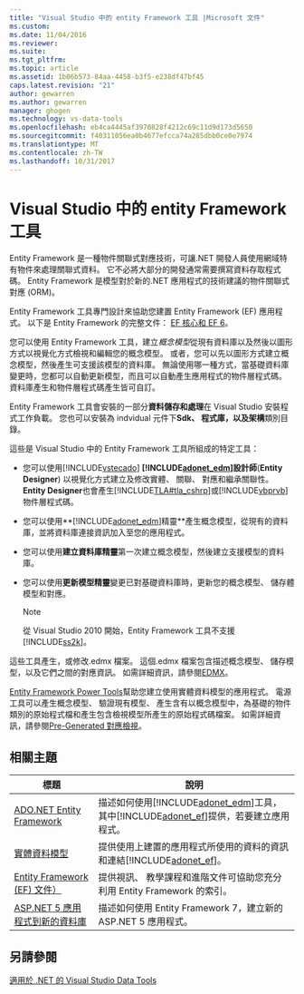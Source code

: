```yaml
---
title: "Visual Studio 中的 entity Framework 工具 |Microsoft 文件"
ms.custom: 
ms.date: 11/04/2016
ms.reviewer: 
ms.suite: 
ms.tgt_pltfrm: 
ms.topic: article
ms.assetid: 1b06b573-84aa-4458-b3f5-e238df47bf45
caps.latest.revision: "21"
author: gewarren
ms.author: gewarren
manager: ghogen
ms.technology: vs-data-tools
ms.openlocfilehash: eb4ca4445af3970828f4212c69c11d9d173d5650
ms.sourcegitcommit: f40311056ea0b4677efcca74a285dbb0ce0e7974
ms.translationtype: MT
ms.contentlocale: zh-TW
ms.lasthandoff: 10/31/2017
---
```

# <a name="entity-framework-tools-in-visual-studio"></a>Visual Studio 中的 entity Framework 工具
Entity Framework 是一種物件關聯式對應技術，可讓.NET 開發人員使用網域特有物件來處理關聯式資料。 它不必將大部分的開發通常需要撰寫資料存取程式碼。 Entity Framework 是模型對於新的.NET 應用程式的技術建議的物件關聯式對應 (ORM)。  
  
Entity Framework 工具專門設計來協助您建置 Entity Framework (EF) 應用程式。 以下是 Entity Framework 的完整文件： [EF 核心和 EF 6](https://docs.microsoft.com/ef/)。  
  
您可以使用 Entity Framework 工具，建立*概念模型*從現有資料庫以及然後以圖形方式以視覺化方式檢視和編輯您的概念模型。 或者，您可以先以圖形方式建立概念模型，然後產生可支援該模型的資料庫。 無論使用哪一種方式，當基礎資料庫變更時，您都可以自動更新模型，而且可以自動產生應用程式的物件層程式碼。 資料庫產生和物件層程式碼產生皆可自訂。  
  
Entity Framework 工具會安裝的一部分**資料儲存和處理**在 Visual Studio 安裝程式工作負載。 您也可以安裝為 indvidual 元件下**Sdk、 程式庫，以及架構**類別目錄。  
 
這些是 Visual Studio 中的 Entity Framework 工具所組成的特定工具：  
  
-   您可以使用[!INCLUDE[vstecado](../data-tools/includes/vstecado_md.md)]  **[!INCLUDE[adonet_edm](../data-tools/includes/adonet_edm_md.md)]設計師**(**Entity Designer**) 以視覺化方式建立及修改實體、 關聯、 對應和繼承關聯性。 **Entity Designer**也會產生[!INCLUDE[TLA#tla_cshrp](../data-tools/includes/tlasharptla_cshrp_md.md)]或[!INCLUDE[vbprvb](../code-quality/includes/vbprvb_md.md)]物件層程式碼。  
  
-   您可以使用**[!INCLUDE[adonet_edm](../data-tools/includes/adonet_edm_md.md)]精靈**產生概念模型，從現有的資料庫，並將資料庫連接資訊加入至您的應用程式。  
  
-   您可以使用**建立資料庫精靈**第一次建立概念模型，然後建立支援模型的資料庫。  
  
-   您可以使用**更新模型精靈**變更已對基礎資料庫時，更新您的概念模型、 儲存體模型和對應。  
  
    > [!NOTE]
    >  從 Visual Studio 2010 開始，Entity Framework 工具不支援[!INCLUDE[ss2k](../data-tools/includes/ss2k_md.md)]。  
  
這些工具產生，或修改.edmx 檔案。 這個.edmx 檔案包含描述概念模型、 儲存模型，以及它們之間的對應資訊。 如需詳細資訊，請參閱[EDMX](https://msdn.microsoft.com/data/jj650889.aspx)。  
  
[Entity Framework Power Tools](https://marketplace.visualstudio.com/items?itemName=EntityFrameworkTeam.EntityFrameworkPowerToolsBeta4)幫助您建立使用實體資料模型的應用程式。 電源工具可以產生概念模型、 驗證現有模型、 產生含有以概念模型中，為基礎的物件類別的原始程式檔和產生包含檢視模型所產生的原始程式碼檔案。 如需詳細資訊，請參閱[Pre-Generated 對應檢視](https://msdn.microsoft.com/data/dn469601.aspx)。  
  
## <a name="related-topics"></a>相關主題  
  
|標題|說明|  
|-----------|-----------------|  
|[ADO.NET Entity Framework](/dotnet/framework/data/adonet/ef/index)|描述如何使用[!INCLUDE[adonet_edm](../data-tools/includes/adonet_edm_md.md)]工具，其中[!INCLUDE[adonet_ef](../data-tools/includes/adonet_ef_md.md)]提供，若要建立應用程式。|  
|[實體資料模型](/dotnet/framework/data/adonet/entity-data-model)|提供使用上建置的應用程式所使用的資料的資訊和連結[!INCLUDE[adonet_ef](../data-tools/includes/adonet_ef_md.md)]。|  
|[Entity Framework (EF) 文件）](https://msdn.microsoft.com/library/ee712907(v=vs.113).aspx)|提供視訊、 教學課程和進階文件可協助您充分利用 Entity Framework 的索引。|  
|[ASP.NET 5 應用程式到新的資料庫](https://docs.efproject.net/en/latest/platforms/aspnetcore/new-db.html)|描述如何使用 Entity Framework 7，建立新的 ASP.NET 5 應用程式。|  
  
## <a name="see-also"></a>另請參閱  
 [適用於 .NET 的 Visual Studio Data Tools](../data-tools/visual-studio-data-tools-for-dotnet.md)
